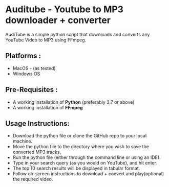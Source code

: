 # Auditube - Youtube to MP3 downloader + converter

AudiTube is a simple python script that downloads and converts any YouTube Video to MP3 using FFmpeg.

## Platforms :

* MacOS - (as tested)
* Windows OS

## Pre-Requisites :
* A working installation of **Python** (preferably 3.7 or above)
* A working installation of **FFmpeg**

## Usage Instructions:

* Download the python file or clone the GitHub repo to your local machine.
* Move the python file to the directory where you wish to save the converted MP3 tracks.
* Run the python file (either through the command line or using an IDE).
* Type in your search query (as you would on YouTube), and hit enter.
* The top 10 search results will be displayed in tabular format.
* Follow on-screen instructions to download + convert and play(optional) the required video.

 
